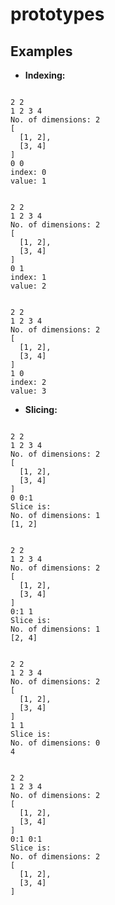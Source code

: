 # prototypes

## Examples

+	**Indexing:**

```

2 2
1 2 3 4
No. of dimensions: 2
[
  [1, 2], 
  [3, 4]
]
0 0
index: 0
value: 1

```

```

2 2
1 2 3 4
No. of dimensions: 2
[
  [1, 2], 
  [3, 4]
]
0 1
index: 1
value: 2

```

```

2 2
1 2 3 4
No. of dimensions: 2
[
  [1, 2], 
  [3, 4]
]
1 0
index: 2
value: 3

```


+	**Slicing:**

```

2 2
1 2 3 4
No. of dimensions: 2
[
  [1, 2], 
  [3, 4]
]
0 0:1
Slice is:
No. of dimensions: 1
[1, 2]

```

```

2 2
1 2 3 4
No. of dimensions: 2
[
  [1, 2], 
  [3, 4]
]
0:1 1
Slice is:
No. of dimensions: 1
[2, 4]

```

```

2 2
1 2 3 4
No. of dimensions: 2
[
  [1, 2], 
  [3, 4]
]
1 1
Slice is:
No. of dimensions: 0
4

```

```

2 2
1 2 3 4
No. of dimensions: 2
[
  [1, 2], 
  [3, 4]
]
0:1 0:1
Slice is:
No. of dimensions: 2
[
  [1, 2], 
  [3, 4]
]

```